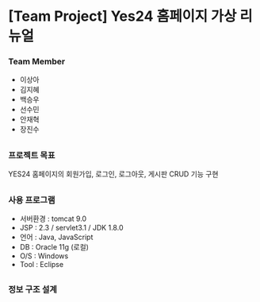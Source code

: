 # [Team Project] Yes24 홈페이지 가상 리뉴얼
### Team Member
- 이상아
- 김지혜
- 백승우
- 선수민
- 안재혁
- 장진수
##
### 프로젝트 목표
YES24 홈페이지의 회원가입, 로그인, 로그아웃, 게시판 CRUD 기능 구현
##
### 사용 프로그램
- 서버환경 : tomcat 9.0
- JSP : 2.3 / servlet3.1 / JDK 1.8.0
- 언어 : Java, JavaScript
- DB : Oracle 11g (로컬)
- O/S : Windows
- Tool : Eclipse
##
### 정보 구조 설계

